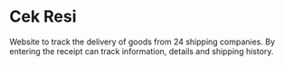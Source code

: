 # Cek Resi
Website to track the delivery of goods from 24 shipping companies. By entering the receipt can track information, details and shipping history.
